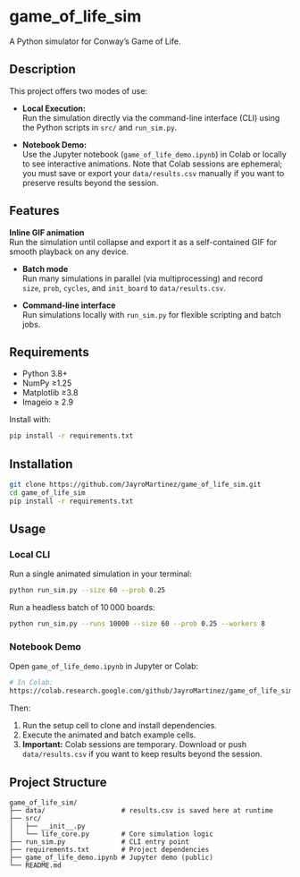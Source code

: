 # game_of_life_sim

A Python simulator for Conway’s Game of Life.

## Description

This project offers two modes of use:

- **Local Execution:**  
  Run the simulation directly via the command-line interface (CLI) using the Python scripts in `src/` and `run_sim.py`.

- **Notebook Demo:**  
  Use the Jupyter notebook (`game_of_life_demo.ipynb`) in Colab or locally to see interactive animations. Note that Colab sessions are ephemeral; you must save or export your `data/results.csv` manually if you want to preserve results beyond the session.

## Features

**Inline GIF animation**  
  Run the simulation until collapse and export it as a self-contained GIF for smooth playback on any device.

- **Batch mode**  
  Run many simulations in parallel (via multiprocessing) and record  
  `size`, `prob`, `cycles`, and `init_board` to `data/results.csv`.

- **Command-line interface**  
  Run simulations locally with `run_sim.py` for flexible scripting and batch jobs.

## Requirements

- Python 3.8+  
- NumPy ≥1.25  
- Matplotlib ≥3.8  
- Imageio ≥ 2.9

Install with:

```bash
pip install -r requirements.txt
```

## Installation

```bash
git clone https://github.com/JayroMartinez/game_of_life_sim.git
cd game_of_life_sim
pip install -r requirements.txt
```

## Usage

### Local CLI

Run a single animated simulation in your terminal:

```bash
python run_sim.py --size 60 --prob 0.25
```

Run a headless batch of 10 000 boards:

```bash
python run_sim.py --runs 10000 --size 60 --prob 0.25 --workers 8
```

### Notebook Demo

Open `game_of_life_demo.ipynb` in Jupyter or Colab:

```bash
# In Colab:
https://colab.research.google.com/github/JayroMartinez/game_of_life_sim/blob/main/game_of_life_sim.ipynb
```

Then:
1. Run the setup cell to clone and install dependencies.  
2. Execute the animated and batch example cells.  
3. **Important:** Colab sessions are temporary. Download or push `data/results.csv` if you want to keep results beyond the session.

## Project Structure

```
game_of_life_sim/
├── data/                   # results.csv is saved here at runtime
├── src/
│   ├── __init__.py
│   └── life_core.py        # Core simulation logic
├── run_sim.py              # CLI entry point
├── requirements.txt        # Project dependencies
├── game_of_life_demo.ipynb # Jupyter demo (public)
└── README.md
```
